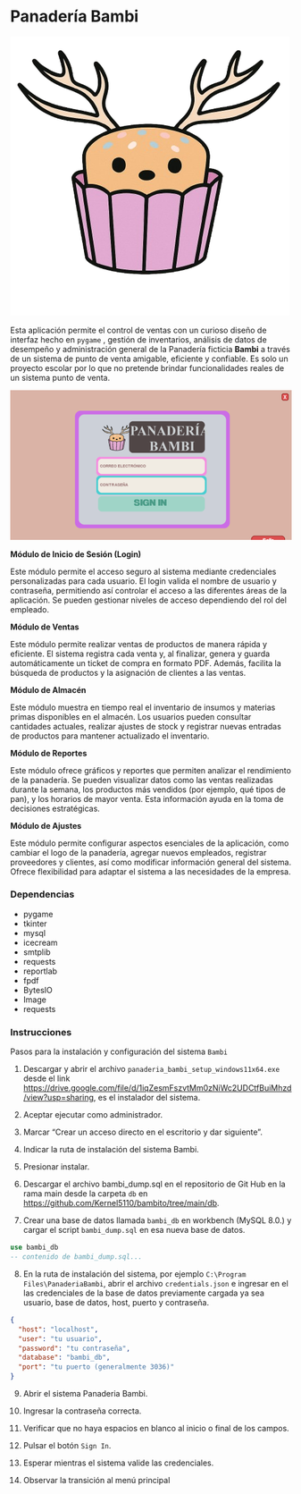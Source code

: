 # Panadería Bambi

![Logo de la Panadería Bambi](/imagenes/log.png)

Esta aplicación permite el control de ventas con un curioso diseño de interfaz hecho en `pygame` , gestión de inventarios, análisis de datos de desempeño y administración general de la Panadería ficticia **Bambi** a través de un sistema de punto de venta amigable, eficiente y confiable. Es solo un proyecto escolar por lo que no pretende brindar funcionalidades reales de un sistema punto de venta.

![](panbambi.png)

**Módulo de Inicio de Sesión (Login)**

Este módulo permite el acceso seguro al sistema mediante credenciales personalizadas para cada usuario. El login valida el nombre de usuario y contraseña, permitiendo así controlar el acceso a las diferentes áreas de la aplicación. Se pueden gestionar niveles de acceso dependiendo del rol del empleado.

**Módulo de Ventas**

Este módulo permite realizar ventas de productos de manera rápida y eficiente. El sistema registra cada venta y, al finalizar, genera y guarda automáticamente un ticket de compra en formato PDF. Además, facilita la búsqueda de productos y la asignación de clientes a las ventas.

**Módulo de Almacén**

Este módulo muestra en tiempo real el inventario de insumos y materias primas disponibles en el almacén. Los usuarios pueden consultar cantidades actuales, realizar ajustes de stock y registrar nuevas entradas de productos para mantener actualizado el inventario.

**Módulo de Reportes**

Este módulo ofrece gráficos y reportes que permiten analizar el rendimiento de la panadería. Se pueden visualizar datos como las ventas realizadas durante la semana, los productos más vendidos (por ejemplo, qué tipos de pan), y los horarios de mayor venta. Esta información ayuda en la toma de decisiones estratégicas.

**Módulo de Ajustes**

Este módulo permite configurar aspectos esenciales de la aplicación, como cambiar el logo de la panadería, agregar nuevos empleados, registrar proveedores y clientes, así como modificar información general del sistema. Ofrece flexibilidad para adaptar el sistema a las necesidades de la empresa.

### **Dependencias**

- pygame
- tkinter
- mysql
- icecream
- smtplib
- requests
- reportlab
- fpdf
- BytesIO
- Image
- requests

### **Instrucciones**

Pasos para la instalación y configuración del sistema `Bambi`

1. Descargar y abrir el archivo `panaderia_bambi_setup_windows11x64.exe` desde el link https://drive.google.com/file/d/1iqZesmFszvtMm0zNiWc2UDCtfBuiMhzd/view?usp=sharing, es el instalador del sistema.

2. Aceptar ejecutar como administrador.

3. Marcar “Crear un acceso directo en el escritorio y dar siguiente”.

4. Indicar la ruta de instalación del sistema Bambi.

5. Presionar instalar.

6. Descargar el archivo bambi_dump.sql en el repositorio de Git Hub en la rama main desde la carpeta `db` en https://github.com/Kernel5110/bambito/tree/main/db.

7. Crear una base de datos llamada `bambi_db` en workbench (MySQL 8.0.) y cargar el script `bambi_dump.sql` en esa nueva base de datos.

```sql
use bambi_db
-- contenido de bambi_dump.sql...
```

8. En la ruta de instalación del sistema, por ejemplo `C:\Program Files\PanaderiaBambi`, abrir el archivo `credentials.json` e ingresar en el las credenciales de la base de datos previamente cargada ya sea usuario, base de datos, host, puerto y contraseña.

```json
{
  "host": "localhost",
  "user": "tu usuario",
  "password": "tu contraseña",
  "database": "bambi_db",
  "port": "tu puerto (generalmente 3036)"
}
```

9. Abrir el sistema Panaderia Bambi.

10. Ingresar la contraseña correcta.

11. Verificar que no haya espacios en blanco al inicio o final de los campos.

12. Pulsar el botón `Sign In`.

13. Esperar mientras el sistema valide las credenciales.

14. Observar la transición al menú principal
